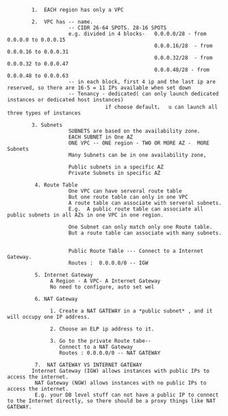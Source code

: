             1.  EACH region has only a VPC      
            
            2.  VPC has -- name.
                        -- CIDR 26-64 SPOTS. 28-16 SPOTS
                        e.g. divided in 4 blocks-   0.0.0.0/28 - from 0.0.0.0 to 0.0.0.15
                                                    0.0.0.16/28  - from 0.0.0.16 to 0.0.0.31
                                                    0.0.0.32/28  - from 0.0.0.32 to 0.0.0.47
                                                    0.0.0.48/28 - from 0.0.0.48 to 0.0.0.63
                        -- in each block, first 4 ip and the last ip are reserved, so there are 16-5 = 11 IPs available when set down
                        -- Tenancy - dedicated( can only launch dedicated instances or dedicated host instances)
                                    if choose default，  u can launch all three types of instances
                                    
            3. Subnets
                        SUBNETS are based on the availability zone. 
                        EACH SUBNET in One AZ
                        ONE VPC -- ONE region - TWO OR MORE AZ -  MORE Subnets
                        Many Subnets can be in one availability zone,
                        
                        Public subnets in a specific AZ   
                        Private Subnets in specific AZ 
                        
             4. Route Table
                        One VPC can have serveral route table
                        But one route table can only in one VPC
                        A route table can associate with serveral subnets. 
                        E.g.  A public route table can associate all public subnets in all AZs in one VPC in one region.
                        
                        One Subnet can only match only one Route table.
                        But a route table can associate with many subnets.
                        
                        
                        Public Route Table --- Connect to a Internet Gateway.
                        Routes :  0.0.0.0/0 -- IGW
                        
             5. Internet Gateway
                  A Region - A VPC- A Internet Gateway
                  No need to configure, auto set wel
                  
             6. NAT Gateway
                        
                  1. Create a NAT GATEWAY in a *public subnet* , and it will occupy one IP address.
                  
                  2. Choose an ELP ip address to it.
                  
                  3. Go to the private Route tabe--
                     Connect to a NAT Gateway
                     Routes : 0.0.0.0/0 -- NAT GATEWAY
                     
             7.  NAT GATEWAY VS INTERNET GATEWAY
            Internet Gateway (IGW) allows instances with public IPs to access the internet.
             NAT Gateway (NGW) allows instances with no public IPs to access the internet.
             E.g. your DB level stuff can not have a public IP to connect to the Internet directly, so there should be a proxy things like NAT GATEWAY.
             
             
                        
                        
                        
                        
